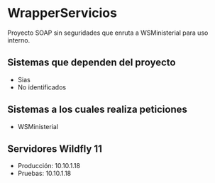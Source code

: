 # WrapperServicios

Proyecto SOAP sin seguridades que enruta a WSMinisterial para uso interno.

## Sistemas que dependen del proyecto
* Sias
* No identificados

## Sistemas a los cuales realiza peticiones
* WSMinisterial

## Servidores Wildfly 11
* Producción: 10.10.1.18
* Pruebas: 10.10.1.18
